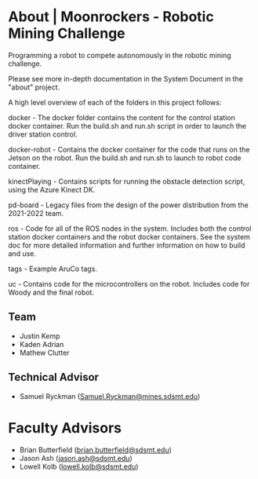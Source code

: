 # About | Moonrockers - Robotic Mining Challenge

Programming a robot to compete autonomously in the robotic mining challenge.

Please see more in-depth documentation in the System Document in the "about" project.

A high level overview of each of the folders in this project follows:

docker - The docker folder contains the content for the control station docker container. Run the build.sh and run.sh script in order to launch the driver station control.

docker-robot - Contains the docker container for the code that runs on the Jetson on the robot. Run the build.sh and run.sh to launch to robot code container.

kinectPlaying - Contains scripts for running the obstacle detection script, using the Azure Kinect DK.

pd-board - Legacy files from the design of the power distribution from the 2021-2022 team.

ros - Code for all of the ROS nodes in the system. Includes both the control station docker containers and the robot docker containers. See the system doc for more detailed information and further information on how to build and use.

tags - Example AruCo tags.

uc - Contains code for the microcontrollers on the robot. Includes code for Woody and the final robot.


## Team
- Justin Kemp
- Kaden Adrian
- Mathew Clutter


## Technical Advisor
- Samuel Ryckman (Samuel.Ryckman@mines.sdsmt.edu)

# Faculty Advisors
- Brian Butterfield (brian.butterfield@sdsmt.edu)
- Jason Ash (jason.ash@sdsmt.edu)
- Lowell Kolb (lowell.kolb@sdsmt.edu)

